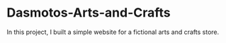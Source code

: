 # Dasmotos-Arts-and-Crafts
In this project, I built a simple website for a fictional arts and crafts store. 
